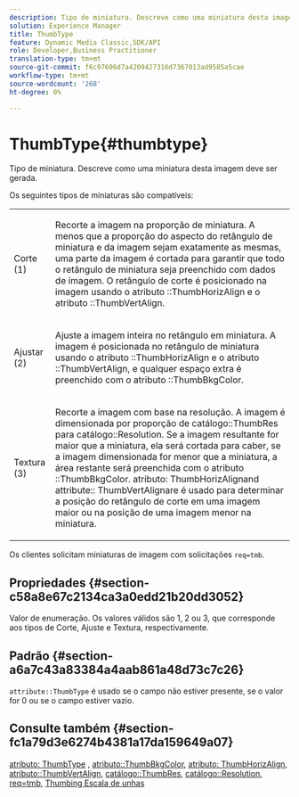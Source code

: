 ```yaml
---
description: Tipo de miniatura. Descreve como uma miniatura desta imagem deve ser gerada.
solution: Experience Manager
title: ThumbType
feature: Dynamic Media Classic,SDK/API
role: Developer,Business Practitioner
translation-type: tm+mt
source-git-commit: f6c97606d7a4209427316d7367013ad9585a5cae
workflow-type: tm+mt
source-wordcount: '268'
ht-degree: 0%

---
```



# ThumbType{#thumbtype}

Tipo de miniatura. Descreve como uma miniatura desta imagem deve ser gerada.

Os seguintes tipos de miniaturas são compatíveis:

<table id="simpletable_874E4190A1DC4FB0AE1B2E3734746527"> 
 <tr class="strow"> 
  <td class="stentry"> <p>Corte (1) </p></td> 
  <td class="stentry"> <p>Recorte a imagem na proporção de miniatura. A menos que a proporção do aspecto do retângulo de miniatura e da imagem sejam exatamente as mesmas, uma parte da imagem é cortada para garantir que todo o retângulo de miniatura seja preenchido com dados de imagem. O retângulo de corte é posicionado na imagem usando o atributo <span class="codeph">::ThumbHorizAlign</span> e o atributo <span class="codeph">::ThumbVertAlign</span>. </p></td> 
 </tr> 
 <tr class="strow"> 
  <td class="stentry"> <p>Ajustar (2) </p></td> 
  <td class="stentry"> <p>Ajuste a imagem inteira no retângulo em miniatura. A imagem é posicionada no retângulo de miniatura usando o atributo <span class="codeph">::ThumbHorizAlign</span> e o atributo <span class="codeph">::ThumbVertAlign</span>, e qualquer espaço extra é preenchido com o atributo <span class="codeph">::ThumbBkgColor</span>. </p></td> 
 </tr> 
 <tr class="strow"> 
  <td class="stentry"> <p>Textura (3) </p></td> 
  <td class="stentry"> <p>Recorte a imagem com base na resolução. A imagem é dimensionada por proporção de <span class="codeph"> catálogo::ThumbRes</span> para <span class="codeph"> catálogo::Resolution</span>. Se a imagem resultante for maior que a miniatura, ela será cortada para caber, se a imagem dimensionada for menor que a miniatura, a área restante será preenchida com o atributo <span class="codeph">::ThumbBkgColor</span>. <span class="codeph"> atributo: </span> ThumbHorizAlignand  <span class="codeph"> attribute::</span> ThumbVertAlignare é usado para determinar a posição do retângulo de corte em uma imagem maior ou na posição de uma imagem menor na miniatura. </p></td> 
 </tr> 
</table>

Os clientes solicitam miniaturas de imagem com solicitações `req=tmb`.

## Propriedades {#section-c58a8e67c2134ca3a0edd21b20dd3052}

Valor de enumeração. Os valores válidos são 1, 2 ou 3, que corresponde aos tipos de Corte, Ajuste e Textura, respectivamente.

## Padrão {#section-a6a7c43a83384a4aab861a48d73c7c26}

`attribute::ThumbType` é usado se o campo não estiver presente, se o valor for 0 ou se o campo estiver vazio.

## Consulte também {#section-fc1a79d3e6274b4381a17da159649a07}

[atributo: ThumbType](../../../../../../is-api/image-catalog/image-serving-api-ref/c-image-catalog-reference/c-attributes-reference/r-thumbtype.md#reference-329e9dbf3e5f49548d1eb61915b538f5) ,  [atributo::ThumbBkgColor](../../../../../../is-api/image-catalog/image-serving-api-ref/c-image-catalog-reference/c-attributes-reference/r-thumbbkgcolor.md#reference-8e38088e79a54446a9106d0b93c9b31e),  [atributo: ThumbHorizAlign](../../../../../../is-api/image-catalog/image-serving-api-ref/c-image-catalog-reference/c-attributes-reference/r-thumbhorizalign.md#reference-0ae8b88669df4769a9053b22aca33691),  [atributo::ThumbVertAlign](../../../../../../is-api/image-catalog/image-serving-api-ref/c-image-catalog-reference/c-attributes-reference/r-thumbvertalign.md#reference-d47c6b34588c4855b04ad134e472f04f),  [catálogo::ThumbRes](../../../../../../is-api/image-catalog/image-serving-api-ref/c-image-catalog-reference/c-image-svg-data-reference/c-image-data-reference/r-thumbres-cat.md#reference-eedb9991397347c3bed5bd0a785c4c69),  [catálogo::Resolution](../../../../../../is-api/image-catalog/image-serving-api-ref/c-image-catalog-reference/c-image-svg-data-reference/c-image-data-reference/r-resolution-cat.md#reference-de489f5f36b64bd0831749546f8728e1),  [req=tmb](../../../../../../is-api/http-ref/image-serving-api-ref/c-http-protocol-reference/c-command-reference/r-req/r-req.md#reference-907cdb4a97034db7ad94695f25552e76),  [Thumbing Escala de unhas](../../../../../../is-api/http-ref/image-serving-api-ref/c-http-protocol-reference/c-notes-on-server-behavior/r-thumbnail-scaling.md#reference-0f71817f721d4913b34816758d69b07f)
